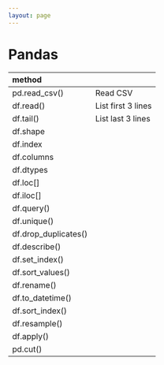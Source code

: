 ```yaml
---
layout: page
---
```


# Pandas

| method | |
|:--|:--|
| pd.read_csv() | Read CSV |
| df.read() | List first 3 lines |
| df.tail() | List last 3 lines |
| df.shape | |
| df.index | |
| df.columns | |
| df.dtypes | |
| df.loc[] | |
| df.iloc[] | |
| df.query() | |
| df.unique() | |
| df.drop_duplicates() | |
| df.describe() | |
| df.set_index() | |
| df.sort_values() | |
| df.rename() | |
| df.to_datetime() | |
| df.sort_index() | |
| df.resample() | |
| df.apply() | |
| pd.cut() | |
